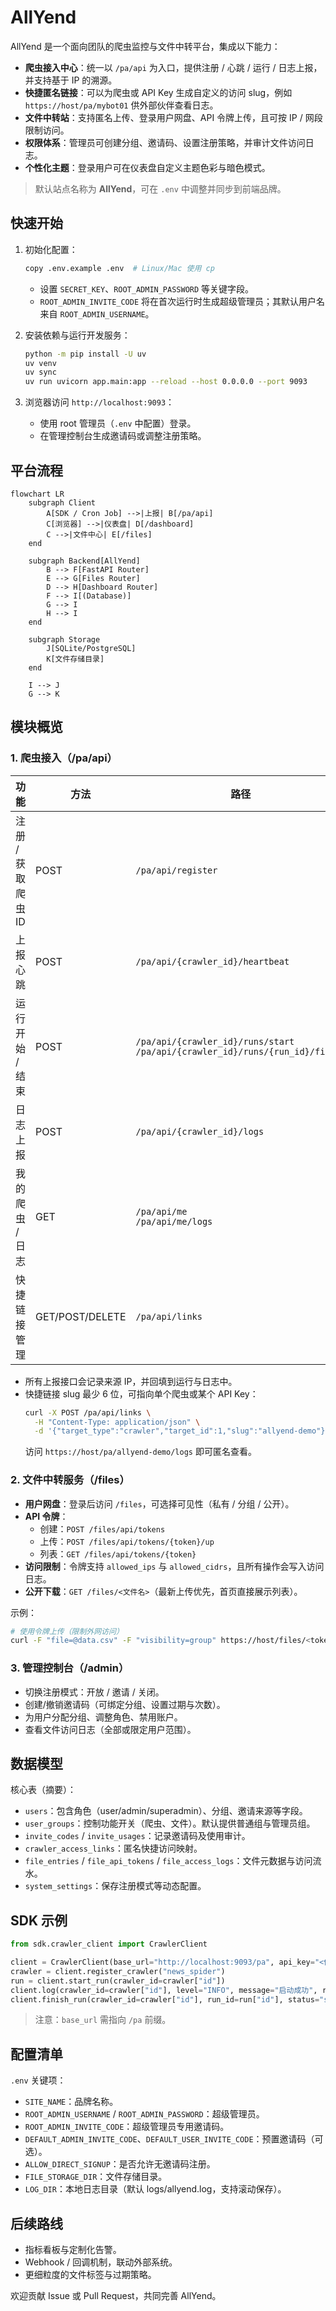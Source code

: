 # AllYend

AllYend 是一个面向团队的爬虫监控与文件中转平台，集成以下能力：

- **爬虫接入中心**：统一以 `/pa/api` 为入口，提供注册 / 心跳 / 运行 / 日志上报，并支持基于 IP 的溯源。
- **快捷匿名链接**：可以为爬虫或 API Key 生成自定义的访问 slug，例如 `https://host/pa/mybot01` 供外部伙伴查看日志。
- **文件中转站**：支持匿名上传、登录用户网盘、API 令牌上传，且可按 IP / 网段限制访问。
- **权限体系**：管理员可创建分组、邀请码、设置注册策略，并审计文件访问日志。
- **个性化主题**：登录用户可在仪表盘自定义主题色彩与暗色模式。

> 默认站点名称为 **AllYend**，可在 `.env` 中调整并同步到前端品牌。

## 快速开始

1. 初始化配置：
   ```bash
   copy .env.example .env  # Linux/Mac 使用 cp
   ```
   - 设置 `SECRET_KEY`、`ROOT_ADMIN_PASSWORD` 等关键字段。
   - `ROOT_ADMIN_INVITE_CODE` 将在首次运行时生成超级管理员；其默认用户名来自 `ROOT_ADMIN_USERNAME`。

2. 安装依赖与运行开发服务：
   ```bash
   python -m pip install -U uv
   uv venv
   uv sync
   uv run uvicorn app.main:app --reload --host 0.0.0.0 --port 9093
   ```

3. 浏览器访问 `http://localhost:9093`：
   - 使用 root 管理员（`.env` 中配置）登录。
   - 在管理控制台生成邀请码或调整注册策略。

## 平台流程

```mermaid
flowchart LR
    subgraph Client
        A[SDK / Cron Job] -->|上报| B[/pa/api]
        C[浏览器] -->|仪表盘| D[/dashboard]
        C -->|文件中心| E[/files]
    end

    subgraph Backend[AllYend]
        B --> F[FastAPI Router]
        E --> G[Files Router]
        D --> H[Dashboard Router]
        F --> I[(Database)]
        G --> I
        H --> I
    end

    subgraph Storage
        J[SQLite/PostgreSQL]
        K[文件存储目录]
    end

    I --> J
    G --> K
```

## 模块概览

### 1. 爬虫接入（/pa/api）

| 功能 | 方法 | 路径 |
| ---- | ---- | ---- |
| 注册 / 获取爬虫 ID | POST | `/pa/api/register` |
| 上报心跳 | POST | `/pa/api/{crawler_id}/heartbeat` |
| 运行开始 / 结束 | POST | `/pa/api/{crawler_id}/runs/start`<br>`/pa/api/{crawler_id}/runs/{run_id}/finish` |
| 日志上报 | POST | `/pa/api/{crawler_id}/logs` |
| 我的爬虫 / 日志 | GET | `/pa/api/me`<br>`/pa/api/me/logs` |
| 快捷链接管理 | GET/POST/DELETE | `/pa/api/links` |

- 所有上报接口会记录来源 IP，并回填到运行与日志中。
- 快捷链接 slug 最少 6 位，可指向单个爬虫或某个 API Key：
  ```bash
  curl -X POST /pa/api/links \
    -H "Content-Type: application/json" \
    -d '{"target_type":"crawler","target_id":1,"slug":"allyend-demo"}'
  ```
  访问 `https://host/pa/allyend-demo/logs` 即可匿名查看。

### 2. 文件中转服务（/files）

- **用户网盘**：登录后访问 `/files`，可选择可见性（私有 / 分组 / 公开）。
- **API 令牌**：
  - 创建：`POST /files/api/tokens`
  - 上传：`POST /files/api/tokens/{token}/up`
  - 列表：`GET /files/api/tokens/{token}`
- **访问限制**：令牌支持 `allowed_ips` 与 `allowed_cidrs`，且所有操作会写入访问日志。
- **公开下载**：`GET /files/<文件名>`（最新上传优先，首页直接展示列表）。

示例：
```bash
# 使用令牌上传（限制外网访问）
curl -F "file=@data.csv" -F "visibility=group" https://host/files/<token>/up
```

### 3. 管理控制台（/admin）

- 切换注册模式：开放 / 邀请 / 关闭。
- 创建/撤销邀请码（可绑定分组、设置过期与次数）。
- 为用户分配分组、调整角色、禁用账户。
- 查看文件访问日志（全部或限定用户范围）。

## 数据模型

核心表（摘要）：

- `users`：包含角色（user/admin/superadmin）、分组、邀请来源等字段。
- `user_groups`：控制功能开关（爬虫、文件）。默认提供普通组与管理员组。
- `invite_codes` / `invite_usages`：记录邀请码及使用审计。
- `crawler_access_links`：匿名快捷访问映射。
- `file_entries` / `file_api_tokens` / `file_access_logs`：文件元数据与访问流水。
- `system_settings`：保存注册模式等动态配置。

## SDK 示例

```python
from sdk.crawler_client import CrawlerClient

client = CrawlerClient(base_url="http://localhost:9093/pa", api_key="<你的APIKey>")
crawler = client.register_crawler("news_spider")
run = client.start_run(crawler_id=crawler["id"])
client.log(crawler_id=crawler["id"], level="INFO", message="启动成功", run_id=run["id"])
client.finish_run(crawler_id=crawler["id"], run_id=run["id"], status="success")
```

> 注意：`base_url` 需指向 `/pa` 前缀。

## 配置清单

`.env` 关键项：

- `SITE_NAME`：品牌名称。
- `ROOT_ADMIN_USERNAME` / `ROOT_ADMIN_PASSWORD`：超级管理员。
- `ROOT_ADMIN_INVITE_CODE`：超级管理员专用邀请码。
- `DEFAULT_ADMIN_INVITE_CODE`、`DEFAULT_USER_INVITE_CODE`：预置邀请码（可选）。
- `ALLOW_DIRECT_SIGNUP`：是否允许无邀请码注册。
- `FILE_STORAGE_DIR`：文件存储目录。
- `LOG_DIR`：本地日志目录（默认 logs/allyend.log，支持滚动保存）。

## 后续路线

- 指标看板与定制化告警。
- Webhook / 回调机制，联动外部系统。
- 更细粒度的文件标签与过期策略。

欢迎贡献 Issue 或 Pull Request，共同完善 AllYend。
